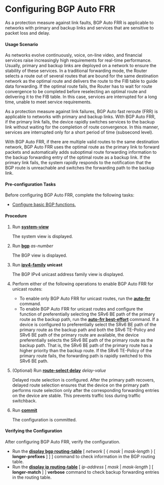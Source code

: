 Configuring BGP Auto FRR
========================

As a protection measure against link faults, BGP Auto FRR is applicable to networks with primary and backup links and services that are sensitive to packet loss and delay.

#### Usage Scenario

As networks evolve continuously, voice, on-line video, and financial services raise increasingly high requirements for real-time performance. Usually, primary and backup links are deployed on a network to ensure the stability of these services. In a traditional forwarding mode, the Router selects a route out of several routes that are bound for the same destination network as the optimal route and delivers the route to the FIB table to guide data forwarding. If the optimal route fails, the Router has to wait for route convergence to be completed before reselecting an optimal route and delivering it to the FIB table. In this case, services are interrupted for a long time, unable to meet service requirements.

As a protection measure against link failures, BGP Auto fast reroute (FRR) is applicable to networks with primary and backup links. With BGP Auto FRR, if the primary link fails, the device rapidly switches services to the backup link without waiting for the completion of route convergence. In this manner, services are interrupted only for a short period of time (subsecond level).

With BGP Auto FRR, if there are multiple valid routes to the same destination network, BGP Auto FRR uses the optimal route as the primary link to forward packets and automatically adds suboptimal route forwarding information to the backup forwarding entry of the optimal route as a backup link. If the primary link fails, the system rapidly responds to the notification that the BGP route is unreachable and switches the forwarding path to the backup link.


#### Pre-configuration Tasks

Before configuring BGP Auto FRR, complete the following tasks:

* [Configure basic BGP functions.](dc_vrp_bgp_cfg_3004.html)

#### Procedure

1. Run [**system-view**](cmdqueryname=system-view)
   
   
   
   The system view is displayed.
2. Run [**bgp**](cmdqueryname=bgp) *as-number*
   
   
   
   The BGP view is displayed.
3. Run [**ipv4-family**](cmdqueryname=ipv4-family+unicast) **unicast**
   
   
   
   The BGP IPv4 unicast address family view is displayed.
4. Perform either of the following operations to enable BGP Auto FRR for unicast routes:
   * To enable only BGP Auto FRR for unicast routes, run the [**auto-frr**](cmdqueryname=auto-frr) command.
   * To enable BGP Auto FRR for unicast routes and configure the function of preferentially selecting the SRv6 BE path of the primary route as the backup path, run the [**auto-frr best-effort**](cmdqueryname=auto-frr+best-effort) command. If a device is configured to preferentially select the SRv6 BE path of the primary route as the backup path and both the SRv6 TE-Policy and SRv6 BE path of the primary route are available, the device preferentially selects the SRv6 BE path of the primary route as the backup path. That is, the SRv6 BE path of the primary route has a higher priority than the backup route. If the SRv6 TE-Policy of the primary route fails, the forwarding path is rapidly switched to this SRv6 BE path.
5. (Optional) Run [**route-select delay**](cmdqueryname=route-select+delay) *delay-value*
   
   
   
   Delayed route selection is configured. After the primary path recovers, delayed route selection ensures that the device on the primary path performs route selection only after the corresponding forwarding entries on the device are stable. This prevents traffic loss during traffic switchback.
6. Run [**commit**](cmdqueryname=commit)
   
   
   
   The configuration is committed.

#### Verifying the Configuration

After configuring BGP Auto FRR, verify the configuration.

* Run the [**display bgp routing-table**](cmdqueryname=display+bgp+routing-table+longer-prefixes) [ *network* [ { *mask* | *mask-length* } [ **longer-prefixes** ] ] ] command to check information in the BGP routing table.
* Run the [**display ip routing-table**](cmdqueryname=display+ip+routing-table+longer-match+verbose) [ *ip-address* [ *mask* | *mask-length* ] [ **longer-match** ] ] **verbose** command to check backup forwarding entries in the routing table.